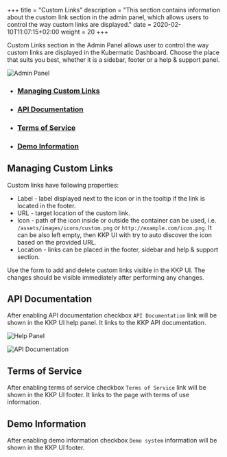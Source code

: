 +++
title = "Custom Links"
description = "This section contains information about the custom link section in the admin panel, which allows users to control the way custom links are displayed."
date = 2020-02-10T11:07:15+02:00
weight = 20
+++

Custom Links section in the Admin Panel allows user to control the way custom links are displayed in the Kubermatic
Dashboard. Choose the place that suits you best, whether it is a sidebar, footer or a help & support panel.

![Admin Panel](/img/kubermatic/v2.18/ui/custom_links.png?height=250px&classes=shadow,border "Custom Links Settings")

- ### [Managing Custom Links](#managing-custom-links)
- ### [API Documentation](#api-documentation)
- ### [Terms of Service](#terms-of-service)
- ### [Demo Information](#demo-information)

## Managing Custom Links
Custom links have following properties:
- Label - label displayed next to the icon or in the tooltip if the link is located in the footer.
- URL - target location of the custom link.
- Icon - path of the icon inside or outside the container can be used, i.e. `/assets/images/icons/custom.png` or
  `http://example.com/icon.png`. It can be also left empty, then KKP UI with try to auto discover the icon based on the
  provided URL.
- Location - links can be placed in the footer, sidebar and help & support section.

Use the form to add and delete custom links visible in the KKP UI. The changes should be visible immediately after
performing any changes.

## API Documentation
After enabling API documentation checkbox `API Documentation` link will be shown in the KKP UI help panel. It links to
the KKP API documentation.

![Help Panel](/img/kubermatic/v2.18/ui/help_panel.png?height=250px&classes=shadow,border "Help Panel")

![API Documentation](/img/kubermatic/v2.18/ui/api_docs.png?height=250px&classes=shadow,border "API Documentation")

## Terms of Service
After enabling terms of service checkbox `Terms of Service` link will be shown in the KKP UI footer. It links to the
page with terms of use information.

## Demo Information
After enabling demo information checkbox `Demo system` information will be shown in the KKP UI footer.
